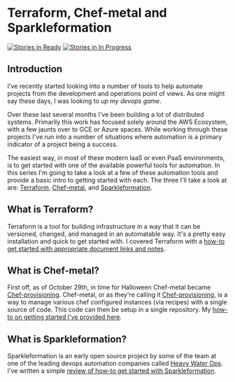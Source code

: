 Terraform, Chef-metal and Sparkleformation
===

[![Stories in Ready](https://badge.waffle.io/Adron/researching-devops.png?label=ready&title=Ready)](https://waffle.io/Adron/researching-devops)
[![Stories in In Progress](https://badge.waffle.io/Adron/researching-devops.png?label=In%20Progress&title=In%20Progress)](https://waffle.io/Adron/researching-devops)

## Introduction
I've recently started looking into a number of tools to help automate projects from the development and operations point of views. As one might say these days, I was looking to *up my devops game*.

Over these last several months I've been building a lot of distributed systems. Primarily this work has focused solely around the AWS Ecosystem, with a few jaunts over to GCE or Azure spaces. While working through these projects I've run into a number of situations where automation is a primary indicator of a project being a success.

The easiest way, in most of these modern IaaS or even PaaS environments, is to get started with one of the available powerful tools for automation. In this series I'm going to take a look at a few of these automation tools and provide a basic intro to getting started with each. The three I'll take a look at are: [Terraform](), [Chef-metal](), and [Sparkleformation]().

## What is Terraform?

Terraform is a tool for building infrastructure in a way that it can be versioned, changed, and managed in an automatable way. It's a pretty easy installation and quick to get started with. I covered Terraform with a [how-to get started with appropriate document links and notes](https://github.com/Adron/testing-devops-options/blob/master/Terraform.md).

## What is Chef-metal?

First off, as of October 29th, in time for Halloween Chef-metal became [Chef-provisioning](https://twitter.com/jkeiser2/status/527601333709602816). Chef-metal, or as they're calling it [Chef-provisioning](https://github.com/opscode/chef-provisioning), is a way to manage various chef configured instances (via recipes) with a single source of code. This code can then be setup in a single repository. My [how-to on getting started I've provided here](https://github.com/Adron/testing-devops-options/blob/master/Chef-metal.md).

## What is Sparkleformation?

Sparkleformation is an early open source project by some of the team at one of the leading devops automation companies called [Heavy Water Ops](http://hw-ops.com/). I've written a simple [review of how-to get started with Sparkleformation](https://github.com/Adron/testing-devops-options/blob/master/sparkleformation.md).
